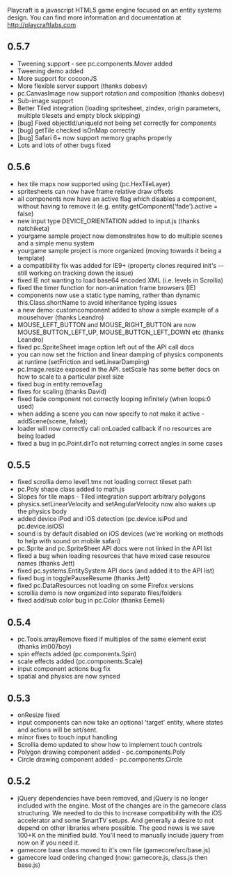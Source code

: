 Playcraft is a javascript HTML5 game engine focused on an entity systems design. You can find more information and documentation at http://playcraftlabs.com

## 0.5.7

- Tweening support - see pc.components.Mover added
- Tweening demo added
- More support for cocoonJS
- More flexible server support (thanks dobesv)
- pc.CanvasImage now support rotation and composition (thanks dobesv)
- Sub-image support
- Better Tiled integration (loading spritesheet, zindex, origin parameters, multiple tilesets and empty block skipping)
- [bug] Fixed objectId/uniqueId not being set correctly for components
- [bug] getTile checked isOnMap correctly
- [bug] Safari 6+ now support memory graphs properly
- Lots and lots of other bugs fixed


## 0.5.6

- hex tile maps now supported using (pc.HexTileLayer)
- spritesheets can now have frame relative draw offsets
- all components now have an active flag which disables a component, without having to remove it (e.g. entity.getComponent('fade').active = false)
- new input type DEVICE_ORIENTATION added to input.js (thanks natchiketa)
- yourgame sample project now demonstrates how to do multiple scenes and a simple menu system
- yourgame sample project is more organized (moving towards it being a template)
- a compatibility fix was added for IE9+ (property clones required init's -- still working on tracking down the issue)
- fixed IE not wanting to load base64 encoded XML (i.e. levels in Scrollia)
- fixed the timer function for non-animation frame browsers (IE)
- components now use a static type naming, rather than dynamic this.Class.shortName to avoid inheritance typing issues
- a new demo: customcomponent added to show a simple example of a mousehover (thanks Leandro)
- MOUSE_LEFT_BUTTON and MOUSE_RIGHT_BUTTON are now MOUSE_BUTTON_LEFT_UP, MOUSE_BUTTON_LEFT_DOWN etc (thanks Leandro)
- fixed pc.SpriteSheet image option left out of the API call docs
- you can now set the friction and linear damping of physics components at runtime (setFriction and setLinearDamping)
- pc.Image.resize exposed in the API. setScale has some better docs on how to scale to a particular pixel size
- fixed bug in entity.removeTag
- fixes for scaling (thanks David)
- fixed fade component not correctly looping infinitely (when loops:0 used)
- when adding a scene you can now specify to not make it active - addScene(scene, false);
- loader will now correctly call onLoaded callback if no resources are being loaded
- fixed a bug in pc.Point.dirTo not returning correct angles in some cases

## 0.5.5

- fixed scrollia demo level1.tmx not loading correct tileset path
- pc.Poly shape class added to math.js
- Slopes for tile maps - Tiled integration support arbitrary polygons
- physics.setLinearVelocity and setAngularVelocity now also wakes up the physics body
- added device iPod and iOS detection (pc.device.isiPod and pc.device.isiOS)
- sound is by default disabled on iOS devices (we're working on methods to help with sound on mobile safari)
- pc.Sprite and pc.SpriteSheet API docs were not linked in the API list
- fixed a bug when loading resources that have mixed case resource names (thanks Jett)
- fixed pc.systems.EntitySystem API docs (and added it to the API list)
- fixed bug in togglePauseResume (thanks Jett)
- fixed pc.DataResources not loading on some Firefox versions
- scrollia demo is now organized into separate files/folders
- fixed add/sub color bug in pc.Color (thanks Eemeli)

## 0.5.4

- pc.Tools.arrayRemove fixed if multiples of the same element exist (thanks im007boy)
- spin effects added (pc.components.Spin)
- scale effects added (pc.components.Scale)
- input component actions bug fix
- spatial and physics are now synced

## 0.5.3

- onResize fixed
- input components can now take an optional 'target' entity, where states and actions will be set/sent.
- minor fixes to touch input handling
- Scrollia demo updated to show how to implement touch controls
- Polygon drawing component added - pc.components.Poly
- Circle drawing component added - pc.components.Circle

## 0.5.2

- jQuery dependencies have been removed, and jQuery is no longer included with the engine. Most of the changes are in
the gamecore class structuring. We needed to do this to increase compatibility with the iOS accelerator and some SmartTV
setups. And generally a desire to not depend on other libraries where possible. The good news is we save 100+K on the
minified build. You'll need to manually include jquery from now on if you need it.
- gamecore base class moved to it's own file (gamecore/src/base.js)
- gamecore load ordering changed (now: gamecore.js, class.js then base.js)
